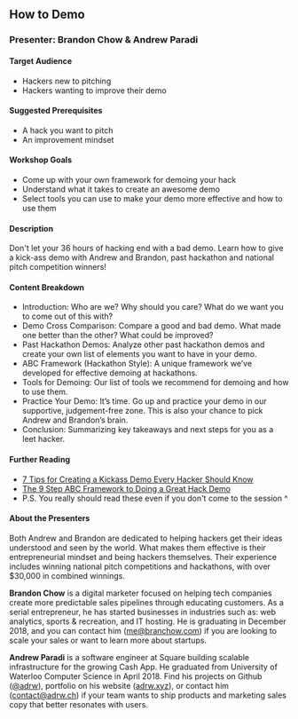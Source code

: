 ## How to Demo
### Presenter: Brandon Chow & Andrew Paradi

#### Target Audience
- Hackers new to pitching
- Hackers wanting to improve their demo

#### Suggested Prerequisites

- A hack you want to pitch
- An improvement mindset
 
#### Workshop Goals
- Come up with your own framework for demoing your hack
- Understand what it takes to create an awesome demo
- Select tools you can use to make your demo more effective and how to use them

#### Description

Don't let your 36 hours of hacking end with a bad demo. Learn how to give a kick-ass demo with Andrew and Brandon, past hackathon and national pitch competition winners!

#### Content Breakdown

- Introduction: Who are we? Why should you care? What do we want you to come out of this with?
- Demo Cross Comparison: Compare a good and bad demo. What made one better than the other? What could be improved?
- Past Hackathon Demos: Analyze other past hackathon demos and create your own list of elements you want to have in your demo.
- ABC Framework (Hackathon Style): A unique framework we’ve developed for effective demoing at hackathons.
- Tools for Demoing: Our list of tools we recommend for demoing and how to use them.
- Practice Your Demo: It’s time. Go up and practice your demo in our supportive, judgement-free zone. This is also your chance to pick Andrew and Brandon’s brain.
- Conclusion: Summarizing key takeaways and next steps for you as a leet hacker.

#### Further Reading
* [7 Tips for Creating a Kickass Demo Every Hacker Should Know](./HowToDemo-7Tips.md)
* [The 9 Step ABC Framework to Doing a Great Hack Demo](./HowToDemo-ABC-Framework.md)
* P.S. You really should read these even if you don't come to the session ^

#### About the Presenters
Both Andrew and Brandon are dedicated to helping hackers get their ideas understood and seen by the world. What makes them effective is their entrepreneurial mindset and being hackers themselves. Their experience includes winning national pitch competitions and hackathons, with over $30,000 in combined winnings.

**Brandon Chow** is a digital marketer focused on helping tech companies create more predictable sales pipelines through educating customers. As a serial entrepreneur, he has started businesses in industries such as: web analytics, sports & recreation, and IT hosting. He is graduating in December 2018, and you can contact him ([me@branchow.com](mailto:me@branchow.com)) if you are looking to scale your sales or want to learn more about startups.

**Andrew Paradi** is a software engineer at Square building scalable infrastructure for the growing Cash App. He graduated from University of Waterloo Computer Science in April 2018. Find his projects on Github ([@adrw](https://github.com/adrw)), portfolio on his website ([adrw.xyz](https://www.adrw.xyz)), or contact him ([contact@adrw.ch](mailto:contact@adrw.ch)) if your team wants to ship products and marketing sales copy that better resonates with users.
